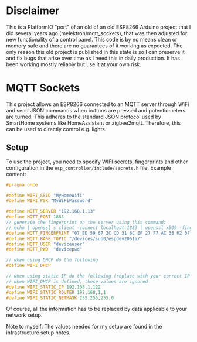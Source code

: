 # Disclaimer

This is a PlatformIO "port" of an old of an old ESP8266 Arduino project that I did several years ago (melektron/mqtt_sockets), that was then adjusted for new functionality of a control panel.
This code is by no means clean or memory safe and there are no guarantees of it working as expected. The only reason this old project is published in this state is so I can preserve it and fix bugs that arise over time as I need this in daily production. It has been working mostly reliably but use it at your own risk. 


# MQTT Sockets

This project allows an ESP8266 connected to an MQTT server through WiFi and send JSON commands when buttons are pressed and potentiometers are turned. This adheres to the standard JSON protocol used by SmartHome systems like HomeAssistant or zigbee2mqtt. Therefore, this can be used to directly control e.g. lights.

## Setup

To use the project, you need to specify WIFI secrets, fingerprints and other configuration in the ```esp_controller/include/secrets.h``` file. Example content:

```c
#pragma once

#define WIFI_SSID "MyHomeWifi"
#define WIFI_PSK "MyWiFiPassword"

#define MQTT_SERVER "192.168.1.13"
#define MQTT_PORT 1883
// generate the fingerprint on the server using this command:
// echo | openssl s_client -connect localhost:1883 | openssl x509 -fingerprint -noout
#define MQTT_FINGERPRINT "07 ED 59 67 2C CD 31 6C EF 27 F7 AC 38 02 07 9C 60 EC FA 0A" // this isn't used at the moment because it didn't work
#define MQTT_BASE_TOPIC "/devices/sub0/espdev2051a/"
#define MQTT_USER "deviceuser"
#define MQTT_PWD  "devicepwd"

// when using DHCP do the following
#define WIFI_DHCP

// when using static IP do the following (replace with your correct IP settings)
// when WIFI_DHCP is defined, these values are ignored
#define WIFI_STATIC_IP 192,168,1,122
#define WIFI_STATIC_ROUTER 192,168,1,1
#define WIFI_STATIC_NETMASK 255,255,255,0

```

Of course, all the information has to be replaced by data applicable to your network setup.

Note to myself:
The values needed for my setup are found in the infrastructure setup notes.

